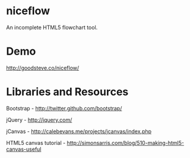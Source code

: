 niceflow
========

An incomplete HTML5 flowchart tool.



Demo
====
http://goodsteve.co/niceflow/



Libraries and Resources
=======================

Bootstrap - http://twitter.github.com/bootstrap/

jQuery - http://jquery.com/

jCanvas - http://calebevans.me/projects/jcanvas/index.php

HTML5 canvas tutorial - http://simonsarris.com/blog/510-making-html5-canvas-useful


